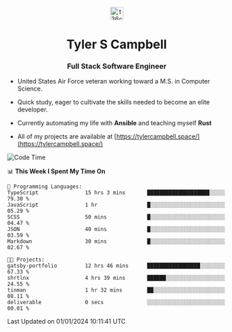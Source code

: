 <p align="center">
<a href="https://www.linkedin.com/in/t36campbell" target="blank"><img align="center" src="https://ik.imagekit.io/t36campbell/Portfolio/linkedin.png.original_m8bbGgPh6.png" alt="t36campbell" height="30" width="30" /></a>
</p>
<h1 align="center">Tyler S Campbell</h1>
<h3 align="center">Full Stack Software Engineer</h3>

* United States Air Force veteran working toward a M.S. in Computer Science.

* Quick study, eager to cultivate the skills needed to become an elite developer.

* Currently automating my life with **Ansible** and teaching myself **Rust**

* All of my projects are available at [https://tylercampbell.space/](https://tylercampbell.space/)

<!--START_SECTION:waka-->
![Code Time](http://img.shields.io/badge/Code%20Time-3%2C083%20hrs%2010%20mins-blue)

📊 **This Week I Spent My Time On** 

```text
💬 Programming Languages: 
TypeScript               15 hrs 3 mins       ████████████████████░░░░░   79.30 % 
JavaScript               1 hr                █░░░░░░░░░░░░░░░░░░░░░░░░   05.29 % 
SCSS                     50 mins             █░░░░░░░░░░░░░░░░░░░░░░░░   04.47 % 
JSON                     40 mins             █░░░░░░░░░░░░░░░░░░░░░░░░   03.59 % 
Markdown                 30 mins             █░░░░░░░░░░░░░░░░░░░░░░░░   02.67 % 

🐱‍💻 Projects: 
gatsby-portfolio         12 hrs 46 mins      █████████████████░░░░░░░░   67.33 % 
shrtlnx                  4 hrs 39 mins       ██████░░░░░░░░░░░░░░░░░░░   24.55 % 
tinman                   1 hr 32 mins        ██░░░░░░░░░░░░░░░░░░░░░░░   08.11 % 
deliverable              0 secs              ░░░░░░░░░░░░░░░░░░░░░░░░░   00.01 % 
```


 Last Updated on 01/01/2024 10:11:41 UTC
<!--END_SECTION:waka-->
